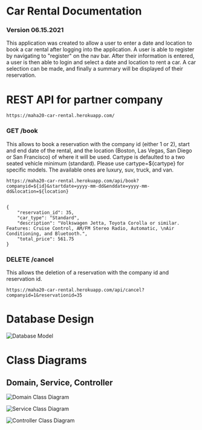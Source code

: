 # Car Rental Documentation 
### Version 06.15.2021

This application was created to allow a user to enter a date and location to book a car rental after logging into the application. A user is able to register by navigating to "register" on the nav bar. After their information is entered, a user is then able to login and select a date and location to rent a car. A car selection can be made, and finally a summary will be displayed of their reservation. 


# REST API for partner company
```
https://maha20-car-rental.herokuapp.com/
```

### GET /book
This allows to book a reservation with the company id (either 1 or 2), start and end date of the rental, and the location (Boston, Las Vegas, San Diego or San Francisco) of where it will be used. Cartype is defaulted to a two seated vehicle minimum (standard). Please use cartype=${cartype} for specific models. The available ones are luxury, suv, truck, and van.
```
https://maha20-car-rental.herokuapp.com/api/book?companyid=${id}&startdate=yyyy-mm-dd&enddate=yyyy-mm-dd&location=${location}
```

```

{
    "reservation_id": 35,
    "car_type": "Standard",
    "description": "Volkswagen Jetta, Toyota Corolla or similar. Features: Cruise Control, AM/FM Stereo Radio, Automatic, \nAir Conditioning, and Bluetooth.",
    "total_price": 561.75
}
```

### DELETE /cancel
This allows the deletion of a reservation with the company id and reservation id. 

```
https://maha20-car-rental.herokuapp.com/api/cancel?companyid=1&reservationid=35
```

# Database Design

![Database Model](https://github.com/maximanss/cst438project/blob/master/rentcar/src/main/resources/static/images/db_model.png?raw=true)

# Class Diagrams 
## Domain, Service, Controller

![Domain Class Diagram](https://github.com/maximanss/cst438project/blob/master/rentcar/src/main/resources/static/images/domain.png?raw=true)

![Service Class Diagram](https://github.com/maximanss/cst438project/blob/master/rentcar/src/main/resources/static/images/service.png?raw=true)

![Controller Class Diagram](https://github.com/maximanss/cst438project/blob/master/rentcar/src/main/resources/static/images/controller.png?raw=true)
